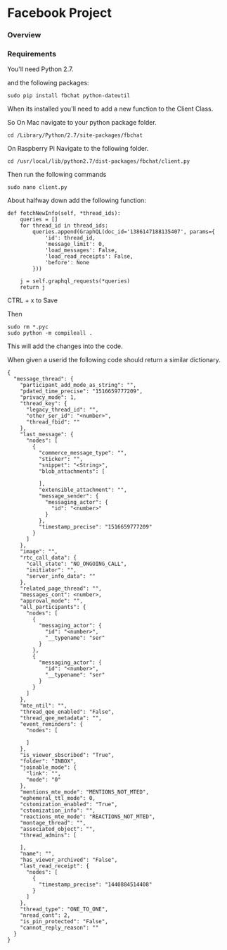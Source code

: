 Facebook Project
==

### Overview



### Requirements

You'll need Python 2.7.

and the following packages:

```
sudo pip install fbchat python-dateutil
```

When its installed you'll need to add a new function to the Client Class.

So On Mac navigate to your python package folder.

```
cd /Library/Python/2.7/site-packages/fbchat
```

On Raspberry Pi Navigate to the following folder.

```
cd /usr/local/lib/python2.7/dist-packages/fbchat/client.py
```

Then run the following commands

```
sudo nano client.py
```

About halfway down add the following function:

```
def fetchNewInfo(self, *thread_ids):
	queries = []
	for thread_id in thread_ids:
		queries.append(GraphQL(doc_id='1386147188135407', params={
			'id': thread_id,
			'message_limit': 0,
			'load_messages': False,
			'load_read_receipts': False,
			'before': None
		}))
	
	j = self.graphql_requests(*queries)
	return j
```

CTRL + x to Save

Then

```
sudo rm *.pyc
sudo python -m compileall .
```

This will add the changes into the code.

When given a userid the following code should return a similar dictionary.

```
{
  "message_thread": {
    "participant_add_mode_as_string": "",
    "pdated_time_precise": "1516659777209",
    "privacy_mode": 1,
    "thread_key": {
      "legacy_thread_id": "",
      "other_ser_id": "<number>",
      "thread_fbid": ""
    },
    "last_message": {
      "nodes": [
        {
          "commerce_message_type": "",
          "sticker": "",
          "snippet": "<String>",
          "blob_attachments": [
            
          ],
          "extensible_attachment": "",
          "message_sender": {
            "messaging_actor": {
              "id": "<number>"
            }
          },
          "timestamp_precise": "1516659777209"
        }
      ]
    },
    "image": "",
    "rtc_call_data": {
      "call_state": "NO_ONGOING_CALL",
      "initiator": "",
      "server_info_data": ""
    },
    "related_page_thread": "",
    "messages_cont": <number>,
    "approval_mode": "",
    "all_participants": {
      "nodes": [
        {
          "messaging_actor": {
            "id": "<number>",
            "__typename": "ser"
          }
        },
        {
          "messaging_actor": {
            "id": "<number>",
            "__typename": "ser"
          }
        }
      ]
    },
    "mte_ntil": "",
    "thread_qee_enabled": "False",
    "thread_qee_metadata": "",
    "event_reminders": {
      "nodes": [
        
      ]
    },
    "is_viewer_sbscribed": "True",
    "folder": "INBOX",
    "joinable_mode": {
      "link": "",
      "mode": "0"
    },
    "mentions_mte_mode": "MENTIONS_NOT_MTED",
    "ephemeral_ttl_mode": 0,
    "cstomization_enabled": "True",
    "cstomization_info": "",
    "reactions_mte_mode": "REACTIONS_NOT_MTED",
    "montage_thread": "",
    "associated_object": "",
    "thread_admins": [
      
    ],
    "name": "",
    "has_viewer_archived": "False",
    "last_read_receipt": {
      "nodes": [
        {
          "timestamp_precise": "1440884514408"
        }
      ]
    },
    "thread_type": "ONE_TO_ONE",
    "nread_cont": 2,
    "is_pin_protected": "False",
    "cannot_reply_reason": ""
  }
}
```
